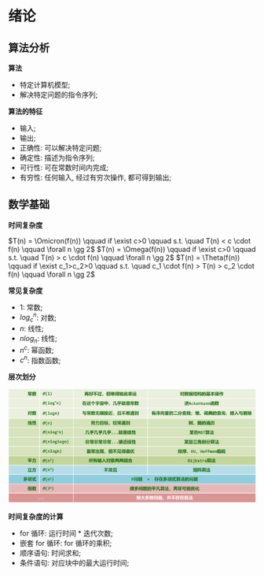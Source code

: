 # 绪论

## 算法分析

**算法**

- 特定计算机模型;
- 解决特定问题的指令序列;

**算法的特征**

- 输入;
- 输出;
- 正确性: 可以解决特定问题;
- 确定性: 描述为指令序列;
- 可行性: 可在常数时间内完成;
- 有穷性: 任何输入, 经过有穷次操作, 都可得到输出;

## 数学基础

**时间复杂度**

$T(n) = \Omicron(f(n)) \qquad if \exist c>0 \qquad s.t. \quad T(n) < c \cdot f(n) \qquad \forall n \gg 2$
$T(n) = \Omega(f(n)) \qquad if \exist c>0 \qquad s.t. \quad T(n) > c \cdot f(n) \qquad \forall n \gg 2$
$T(n) = \Theta(f(n)) \qquad if \exist c_1>c_2>0 \qquad s.t. \quad c_1 \cdot f(n) > T(n) > c_2 \cdot f(n) \qquad \forall n \gg 2$

**常见复杂度**

- $1$: 常数;
- $log_c^n$: 对数;
- $n$: 线性;
- $n log_n$: 线性;
- $n^c$: 幂函数;
- $c^n$: 指数函数;

**层次划分**

![层次划分](images/2023-07-05-19-12-27.png)

**时间复杂度的计算**

- for 循环: 运行时间 \* 迭代次数;
- 嵌套 for 循环: for 循环的乘积;
- 顺序语句: 时间求和;
- 条件语句: 对应块中的最大运行时间;
